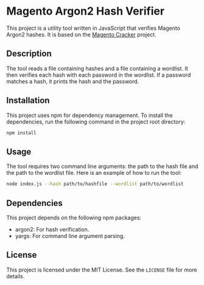 # Magento Argon2 Hash Verifier

This project is a utility tool written in JavaScript that verifies Magento Argon2 hashes. It is based on the [Magento Cracker](https://github.com/cyclone-github/magento_cracker) project.

## Description

The tool reads a file containing hashes and a file containing a wordlist. It then verifies each hash with each password in the wordlist. If a password matches a hash, it prints the hash and the password.

## Installation

This project uses npm for dependency management. To install the dependencies, run the following command in the project root directory:

```bash
npm install
```

## Usage

The tool requires two command line arguments: the path to the hash file and the path to the wordlist file. Here is an example of how to run the tool:

```bash
node index.js --hash path/to/hashfile --wordlist path/to/wordlist
```

## Dependencies

This project depends on the following npm packages:

- argon2: For hash verification.
- yargs: For command line argument parsing.

## License

This project is licensed under the MIT License. See the `LICENSE` file for more details.
